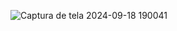 ![Captura de tela 2024-09-18 190041](https://github.com/user-attachments/assets/a68e71ad-4e84-477b-8ef7-547bbe9a0a98)
